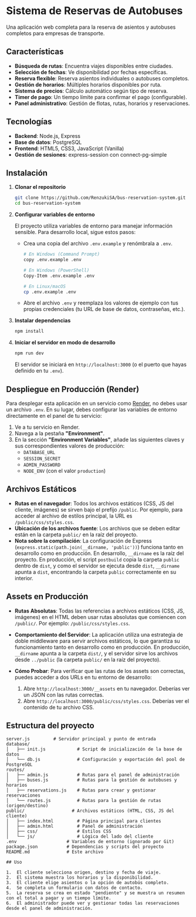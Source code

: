 # Sistema de Reservas de Autobuses

Una aplicación web completa para la reserva de asientos y autobuses completos para empresas de transporte.

## Características

- **Búsqueda de rutas**: Encuentra viajes disponibles entre ciudades.
- **Selección de fechas**: Ve disponibilidad por fechas específicas.
- **Reserva flexible**: Reserva asientos individuales o autobuses completos.
- **Gestión de horarios**: Múltiples horarios disponibles por ruta.
- **Sistema de precios**: Cálculo automático según tipo de reserva.
- **Timer de pago**: Un tiempo límite para confirmar el pago (configurable).
- **Panel administrativo**: Gestión de flotas, rutas, horarios y reservaciones.

## Tecnologías

- **Backend**: Node.js, Express
- **Base de datos**: PostgreSQL
- **Frontend**: HTML5, CSS3, JavaScript (Vanilla)
- **Gestión de sesiones**: express-session con connect-pg-simple

## Instalación

1.  **Clonar el repositorio**
    ```bash
    git clone https://github.com/RenzukiSA/bus-reservation-system.git
    cd bus-reservation-system
    ```

2.  **Configurar variables de entorno**

    El proyecto utiliza variables de entorno para manejar información sensible. Para desarrollo local, sigue estos pasos:

    *   Crea una copia del archivo `.env.example` y renómbrala a `.env`.
        ```bash
        # En Windows (Command Prompt)
        copy .env.example .env
        
        # En Windows (PowerShell)
        Copy-Item .env.example .env
        
        # En Linux/macOS
        cp .env.example .env
        ```
    *   Abre el archivo `.env` y reemplaza los valores de ejemplo con tus propias credenciales (tu URL de base de datos, contraseñas, etc.).

3.  **Instalar dependencias**
    ```bash
    npm install
    ```

4.  **Iniciar el servidor en modo de desarrollo**
    ```bash
    npm run dev
    ```
    El servidor se iniciará en `http://localhost:3000` (o el puerto que hayas definido en tu `.env`).

## Despliegue en Producción (Render)

Para desplegar esta aplicación en un servicio como [Render](https://render.com/), no debes usar un archivo `.env`. En su lugar, debes configurar las variables de entorno directamente en el panel de tu servicio:

1.  Ve a tu servicio en Render.
2.  Navega a la pestaña **"Environment"**.
3.  En la sección **"Environment Variables"**, añade las siguientes claves y sus correspondientes valores de producción:
    *   `DATABASE_URL`
    *   `SESSION_SECRET`
    *   `ADMIN_PASSWORD`
    *   `NODE_ENV` (con el valor `production`)

## Archivos Estáticos

-   **Rutas en el navegador**: Todos los archivos estáticos (CSS, JS del cliente, imágenes) se sirven bajo el prefijo `/public`. Por ejemplo, para acceder al archivo de estilos principal, la URL es `/public/css/styles.css`.
-   **Ubicación de los archivos fuente**: Los archivos que se deben editar están en la carpeta `public/` en la raíz del proyecto.
-   **Nota sobre la compilación**: La configuración de Express (`express.static(path.join(__dirname, 'public'))`) funciona tanto en desarrollo como en producción. En desarrollo, `__dirname` es la raíz del proyecto. En producción, el script `postbuild` copia la carpeta `public` dentro de `dist`, y como el servidor se ejecuta desde `dist`, `__dirname` apunta a `dist`, encontrando la carpeta `public` correctamente en su interior.

## Assets en Producción

-   **Rutas Absolutas**: Todas las referencias a archivos estáticos (CSS, JS, imágenes) en el HTML deben usar rutas absolutas que comiencen con `/public/`. Por ejemplo: `/public/css/styles.css`.

-   **Comportamiento del Servidor**: La aplicación utiliza una estrategia de doble middleware para servir archivos estáticos, lo que garantiza su funcionamiento tanto en desarrollo como en producción. En producción, `__dirname` apunta a la carpeta `dist/`, y el servidor sirve los archivos desde `../public` (la carpeta `public/` en la raíz del proyecto).

-   **Cómo Probar**: Para verificar que las rutas de los assets son correctas, puedes acceder a dos URLs en tu entorno de desarrollo:
    1.  Abre `http://localhost:3000/__assets` en tu navegador. Deberías ver un JSON con las rutas correctas.
    2.  Abre `http://localhost:3000/public/css/styles.css`. Deberías ver el contenido de tu archivo CSS.

## Estructura del proyecto

```
server.js         # Servidor principal y punto de entrada
database/
│   ├── init.js            # Script de inicialización de la base de datos
│   └── db.js              # Configuración y exportación del pool de PostgreSQL
routes/
│   ├── admin.js           # Rutas para el panel de administración
│   ├── buses.js           # Rutas para la gestión de autobuses y horarios
│   ├── reservations.js    # Rutas para crear y gestionar reservaciones
│   └── routes.js          # Rutas para la gestión de rutas (origen/destino)
public/                  # Archivos estáticos (HTML, CSS, JS del cliente)
│   ├── index.html         # Página principal para clientes
│   ├── admin.html         # Panel de administración
│   ├── css/               # Estilos CSS
│   └── js/                # Lógica del lado del cliente
.env                   # Variables de entorno (ignorado por Git)
package.json           # Dependencias y scripts del proyecto
README.md              # Este archivo

## Uso

1.  El cliente selecciona origen, destino y fecha de viaje.
2.  El sistema muestra los horarios y la disponibilidad.
3.  El cliente elige asientos o la opción de autobús completo.
4.  Se completa un formulario con datos de contacto.
5.  La reserva se crea en estado "pendiente" y se muestra un resumen con el total a pagar y un tiempo límite.
6.  El administrador puede ver y gestionar todas las reservaciones desde el panel de administración.
